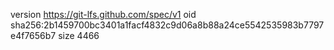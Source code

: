 version https://git-lfs.github.com/spec/v1
oid sha256:2b1459700bc3401a1facf4832c9d06a8b88a24ce5542535983b7797e4f7656b7
size 4466
